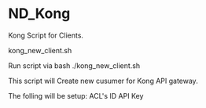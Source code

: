 # ND_Kong
Kong Script for Clients.

kong_new_client.sh

Run script via bash ./kong_new_client.sh 

This script will Create new cusumer for Kong API gateway.

The folling will be setup:
ACL's
ID
API Key

